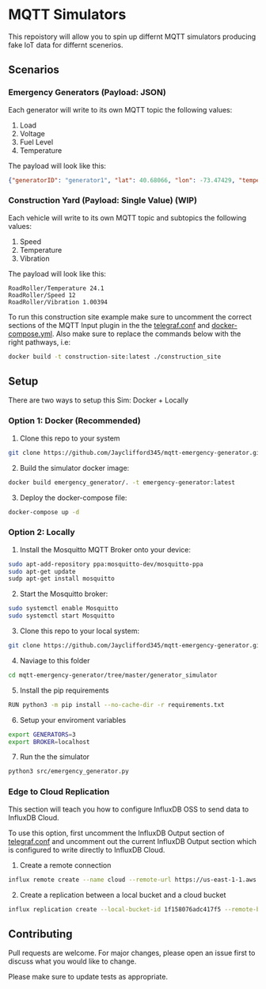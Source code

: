 # MQTT Simulators

This repoistory will allow you to spin up differnt MQTT simulators producing fake IoT data for differnt scenerios. 

## Scenarios

### Emergency Generators (Payload: JSON)
Each generator will write to its own MQTT topic the following values: 

1. Load
2. Voltage
3. Fuel Level
4. Temperature

The payload will look like this:

```json
{"generatorID": "generator1", "lat": 40.68066, "lon": -73.47429, "temperature": 186, "power": 186, "load": 2, "fuel": 277}
```

### Construction Yard (Payload: Single Value) (WIP)
Each vehicle will write to its own MQTT topic and subtopics the following values: 

1. Speed
2. Temperature
3. Vibration

The payload will look like this:

```
RoadRoller/Temperature 24.1
RoadRoller/Speed 12
RoadRoller/Vibration 1.00394
```

To run this construction site example make sure to uncomment the correct sections of the MQTT Input plugin in the the [telegraf.conf](telegraf/telegraf.conf) and [docker-compose.yml](docker-compose.yml). Also make sure to replace the commands below with the right pathways, i.e:

```bash
docker build -t construction-site:latest ./construction_site 
```


## Setup

There are two ways to setup this Sim: Docker + Locally


### Option 1: Docker (Recommended)


1. Clone this repo to your system

```bash
git clone https://github.com/Jayclifford345/mqtt-emergency-generator.git
```

2. Build the simulator docker image:

```bash
docker build emergency_generator/. -t emergency-generator:latest
```

3. Deploy the docker-compose file:

```bash
docker-compose up -d
```

### Option 2: Locally

1. Install the Mosquitto MQTT Broker onto your device:

```bash
sudo apt-add-repository ppa:mosquitto-dev/mosquitto-ppa
sudo apt-get update
sudp apt-get install mosquitto
```

2. Start the Mosquitto broker:

```bash
sudo systemctl enable Mosquitto
sudo systemctl start Mosquitto
```

3. Clone this repo to your local system:

```bash
git clone https://github.com/Jayclifford345/mqtt-emergency-generator.git
```

4. Naviage to this folder

```bash
cd mqtt-emergency-generator/tree/master/generator_simulator
```

5. Install the pip requirements

```bash
RUN python3 -m pip install --no-cache-dir -r requirements.txt
```

6. Setup your enviroment variables

```bash
export GENERATORS=3
export BROKER=localhost
```

7. Run the the simulator

```bash
python3 src/emergency_generator.py
```


### Edge to Cloud Replication
This section will teach you how to configure InfluxDB OSS to send data to InfluxDB Cloud.

To use this option, first uncomment the InfluxDB Output section of [telegraf.conf](telegraf/telegraf.conf) and uncomment out the current InfluxDB Output section which is configured to write directly to InfluxDB Cloud. 

1. Create a remote connection

```bash
influx remote create --name cloud --remote-url https://us-east-1-1.aws.cloud2.influxdata.com --remote-org-id <ORG_ID> --remote-api-token <CLOUD_TOKEN>
```

2. Create a replication between a local bucket and a cloud bucket
```bash
influx replication create --local-bucket-id 1f158076adc417f5 --remote-bucket-id 621a1bf27327b2fc --remote-id 0947082f21c3e000  --name edge_to_cloud
```



## Contributing

Pull requests are welcome. For major changes, please open an issue first to discuss what you would like to change.

Please make sure to update tests as appropriate.
